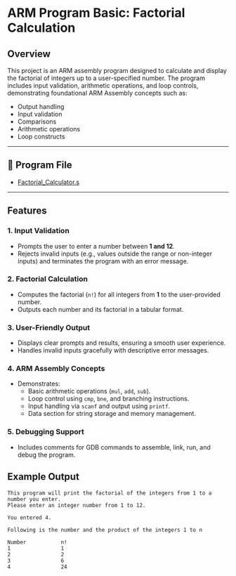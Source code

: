 # ARM Program Basic: Factorial Calculation

## Overview
This project is an ARM assembly program designed to calculate and display the factorial of integers up to a user-specified number. The program includes input validation, arithmetic operations, and loop controls, demonstrating foundational ARM Assembly concepts such as:
- Output handling
- Input validation
- Comparisons
- Arithmetic operations
- Loop constructs

---

## 📂 Program File
- [Factorial_Calculator.s](https://github.com/EricDelgado993/Factorial-Calculator/blob/main/Lab4.s)

---

## Features

### 1. Input Validation
- Prompts the user to enter a number between **1 and 12**.
- Rejects invalid inputs (e.g., values outside the range or non-integer inputs) and terminates the program with an error message.

### 2. Factorial Calculation
- Computes the factorial (`n!`) for all integers from **1** to the user-provided number.
- Outputs each number and its factorial in a tabular format.

### 3. User-Friendly Output
- Displays clear prompts and results, ensuring a smooth user experience.
- Handles invalid inputs gracefully with descriptive error messages.

### 4. ARM Assembly Concepts
- Demonstrates:
  - Basic arithmetic operations (`mul`, `add`, `sub`).
  - Loop control using `cmp`, `bne`, and branching instructions.
  - Input handling via `scanf` and output using `printf`.
  - Data section for string storage and memory management.

### 5. Debugging Support
- Includes comments for GDB commands to assemble, link, run, and debug the program.

## Example Output
```plaintext
This program will print the factorial of the integers from 1 to a
number you enter.
Please enter an integer number from 1 to 12.

You entered 4.

Following is the number and the product of the integers 1 to n

Number           n!
1                1
2                2
3                6
4                24
